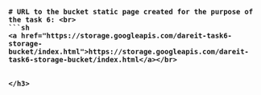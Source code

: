 <h3 align=”center”>

    # URL to the bucket static page created for the purpose of the task 6: <br>
    ```sh
    <a href="https://storage.googleapis.com/dareit-task6-storage-bucket/index.html">https://storage.googleapis.com/dareit-task6-storage-bucket/index.html</a></br>
   ```

</h3>